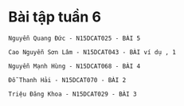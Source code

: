 ﻿# Bài tập tuần 6

	Nguyễn Quang Đức - N15DCAT025 - BÀI 5
	
	Cao Nguyễn Sơn Lâm - N15DCAT043 - BÀI ví dụ , 1
	
	Nguyễn Mạnh Hùng - N15DCAT068 - BÀI 4
	
	Đỗ Thanh Hải - N15DCAT070 - BÀI 2
	
	Triệu Đăng Khoa - N15DCAT029 - BÀI 3
	